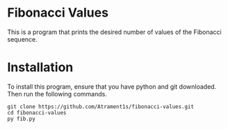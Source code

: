 # Fibonacci Values
This is a program that prints the desired number of values of the Fibonacci sequence.

# Installation
To install this program, ensure that you have python and git downloaded. Then run the following commands.
```
git clone https://github.com/Atrament1s/fibonacci-values.git
cd fibonacci-values
py fib.py
```
